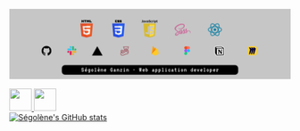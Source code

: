 ![readme header](./img/banner.png)

<a href="https://www.linkedin.com/in/segoleneganzin/" > <img src="https://encrypted-tbn0.gstatic.com/images?q=tbn:ANd9GcSN0osVQcblBhUadmcs7iFmZXdRR7iNA8QWJA&usqp=CAU" style="width:40px; height:40px"  /> </a>
<a href="https://codepen.io/segoleneGz" > <img src="https://cdn-icons-png.flaticon.com/512/1377/1377243.png" style="width:40px; height:40px"  /> </a> <br>
[![Ségolène's GitHub stats](https://github-readme-stats.vercel.app/api?username=segoleneganzin&show_icons=true&theme=radical)](https://github.com/anuraghazra/github-readme-stats)
